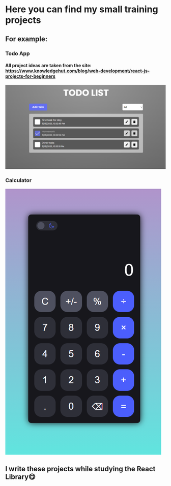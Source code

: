 # Here you can find my small training projects
## For example:
### Todo App
#### All project ideas are taken from the site: https://www.knowledgehut.com/blog/web-development/react-js-projects-for-beginners

![photo](https://github.com/oXide0/React-Projects/blob/main/Todo%20App/todo-app.png)

### Calculator

![photo](https://github.com/oXide0/React-Projects/blob/main/Calculator/calculator.png)

## I write these projects while studying the React Library😋

